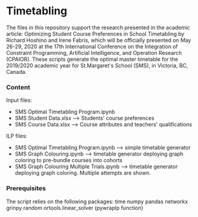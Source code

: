 # Timetabling
The files in this repository support the research presented in the academic article: Optimizing Student Course Preferences in School Timetabling by Richard Hoshino and Irene Fabris, which will be officially presented on May 26-29, 2020 at the 17th International Conference on the Integration of Constraint Programming, Artificial Intelligence, and Operation Research (CPAIOR). These scripts generate the optimal master timetable for the 2019/2020 academic year for St.Margaret's School (SMS), in Victoria, BC, Canada.


### Content
Input files:
- SMS Optimal Timetabling Program.ipynb
- SMS Student Data.xlsx --> Students' course preferences
- SMS Course Data.xlsx --> Course attributes and teachers' qualifications 

ILP files:
- SMS Optimal Timetabling Program.ipynb --> simple timetable generator
- SMS Graph Colouring.ipynb --> timetable generator deploying graph coloring to pre-bundle courses into cohorts
- SMS Graph Colouring Multiple Trials.ipynb --> timetable generator deploying graph coloring. Multiple attempts are shown.

### Prerequisites
The script relies on the following packages: 
time 
numpy 
pandas 
networkx 
grinpy 
random 
ortools.linear_solver (pywraplp function)

